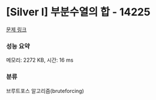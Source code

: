 # [Silver I] 부분수열의 합 - 14225 

[문제 링크](https://www.acmicpc.net/problem/14225) 

### 성능 요약

메모리: 2272 KB, 시간: 16 ms

### 분류

브루트포스 알고리즘(bruteforcing)

